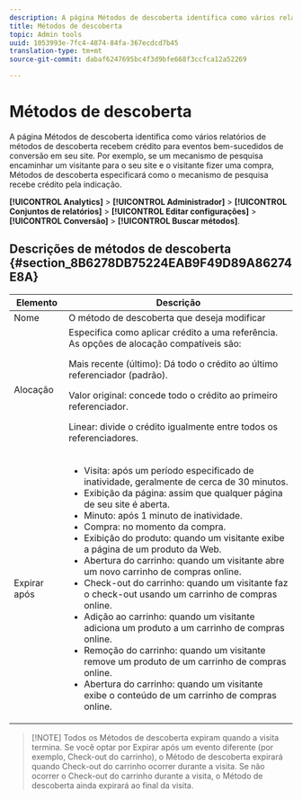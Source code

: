 ```yaml
---
description: A página Métodos de descoberta identifica como vários relatórios de métodos de descoberta recebem crédito para eventos bem-sucedidos de conversão em seu site. Por exemplo, se um mecanismo de pesquisa encaminhar um visitante para o seu site e o visitante fizer uma compra, Métodos de descoberta especificará como o mecanismo de pesquisa recebe crédito pela indicação.
title: Métodos de descoberta
topic: Admin tools
uuid: 1053993e-7fc4-4874-84fa-367ecdcd7b45
translation-type: tm+mt
source-git-commit: dabaf6247695bc4f3d9bfe668f3ccfca12a52269

---
```



# Métodos de descoberta

A página Métodos de descoberta identifica como vários relatórios de métodos de descoberta recebem crédito para eventos bem-sucedidos de conversão em seu site. Por exemplo, se um mecanismo de pesquisa encaminhar um visitante para o seu site e o visitante fizer uma compra, Métodos de descoberta especificará como o mecanismo de pesquisa recebe crédito pela indicação.

**[!UICONTROL Analytics]** > **[!UICONTROL Administrador]** > **[!UICONTROL Conjuntos de relatórios]** > **[!UICONTROL Editar configurações]** > **[!UICONTROL Conversão]** > **[!UICONTROL Buscar métodos]**.

## Descrições de métodos de descoberta {#section_8B6278DB75224EAB9F49D89A86274E8A}

<table id="table_8ABC1C9BD63F419082E4C4C69E401526"> 
 <thead> 
  <tr> 
   <th colname="col1" class="entry"> Elemento </th> 
   <th colname="col2" class="entry"> Descrição </th> 
  </tr> 
 </thead>
 <tbody> 
  <tr> 
   <td colname="col1"> Nome </td> 
   <td colname="col2"> O método de descoberta que deseja modificar </td> 
  </tr> 
  <tr> 
   <td colname="col1"> Alocação </td> 
   <td colname="col2"> Especifica como aplicar crédito a uma referência. As opções de alocação compatíveis são: <p> <span class="uicontrol"> Mais recente (último):</span> Dá todo o crédito ao último referenciador (padrão). </p> <p> <span class="uicontrol"> Valor original:</span> concede todo o crédito ao primeiro referenciador. </p> <p> <span class="uicontrol"> Linear:</span> divide o crédito igualmente entre todos os referenciadores. </p> </td> 
  </tr> 
  <tr> 
   <td colname="col1"> Expirar após </td> 
   <td colname="col2"> 
    <ul id="ul_95EB224CAD164E9997B148E08AFA5F9B"> 
     <li id="li_C240460C21E14AA498D2EA62B9354710"> <span class="uicontrol"> Visita:</span> após um período especificado de inatividade, geralmente de cerca de 30 minutos. </li> 
     <li id="li_A3AE5438919E44B68DF99BEEA60C44EE"> <span class="uicontrol"> Exibição da página:</span> assim que qualquer página de seu site é aberta. </li> 
     <li id="li_D5E20FEF313E4C5B99E7097CA175761A"> <span class="uicontrol"> Minuto:</span> após 1 minuto de inatividade. </li> 
     <li id="li_7315AA3EDDBB47A2BEA3C173881378A1"> <span class="uicontrol"> Compra:</span> no momento da compra. </li> 
     <li id="li_C0CF07581654472C9C9EC944E6F18164"> <span class="uicontrol"> Exibição do produto:</span> quando um visitante exibe a página de um produto da Web. </li> 
     <li id="li_A1B04065150B407491D2EC78EC0DBDF5"> <span class="uicontrol"> Abertura do carrinho:</span> quando um visitante abre um novo carrinho de compras online. </li> 
     <li id="li_2AA50C6B9CB14500B67909CDF2AA700C"> <span class="uicontrol"> Check-out do carrinho:</span> quando um visitante faz o check-out usando um carrinho de compras online. </li> 
     <li id="li_F58CE6FB8DCE4BE4927FFCB35A6D8E31"> <span class="uicontrol"> Adição ao carrinho:</span> quando um visitante adiciona um produto a um carrinho de compras online. </li> 
     <li id="li_AD7C846F46604FC48E0919ACB7515E14"> <span class="uicontrol"> Remoção do carrinho:</span> quando um visitante remove um produto de um carrinho de compras online. </li> 
     <li id="li_EB66E0563F564C9F985BE922DABD0A56"> <span class="uicontrol"> Abertura do carrinho:</span> quando um visitante exibe o conteúdo de um carrinho de compras online. </li> 
    </ul> </td> 
  </tr> 
 </tbody> 
</table>

>[!NOTE] Todos os Métodos de descoberta expiram quando a visita termina. Se você optar por Expirar após um evento diferente (por exemplo, Check-out do carrinho), o Método de descoberta expirará quando Check-out do carrinho ocorrer durante a visita. Se não ocorrer o Check-out do carrinho durante a visita, o Método de descoberta ainda expirará ao final da visita.

